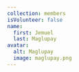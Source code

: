 ```yaml
---
collection: members
isVolunteer: false
name:
  first: Jemuel
  last: Maglupay
avatar:
  alt: Maglupay
  image: maglupay.png
---
```

